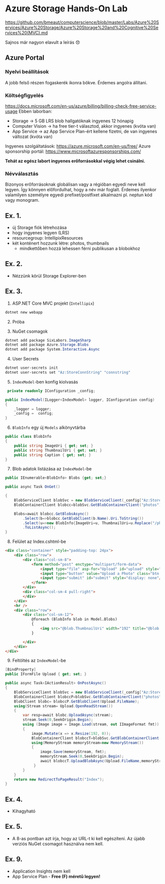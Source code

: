 # Azure Storage Hands-On Lab
https://github.com/bmeaut/computerscience/blob/master/Labs/Azure%20Services/Azure%20Storage/Azure%20Storage%20and%20Cognitive%20Services%20(MVC).md

Sajnos már nagyon elavult a leírás :disappointed:

## Azure Portal 
### Nyelvi beállítások
A jobb felső részen fogaskerék ikonra bökve. Érdemes angolra állítani.

### Költségfigyelés
https://docs.microsoft.com/en-us/azure/billing/billing-check-free-service-usage
Ebben laborban:
 - Storage -> 5 GB LRS blob hallgatóknak ingyenes 12 hónapig
 - Computer Vision -> ha free tier-t választod, akkor ingyenes (kvóta van)
 - App Service -> az App Service Plan-ért kellene fizetni, de van ingyenes változat (kvóta van)
 
 Ingyenes szolgáltatások: https://azure.microsoft.com/en-us/free/
 Azure sponsorship portál: https://www.microsoftazuresponsorships.com/ 
 
**Tehát az egész labort ingyenes erőforrásokkal végig lehet csinálni.**

### Névválasztás
Bizonyos erőforrásoknak globálisan vagy a régióban egyedi neve kell legyen. Így könnyen előfordulhat, hogy a név már foglalt. Érdemes ilyenkor valamilyen személyre egyedi prefixet/postfixet alkalmazni pl. neptun kód vagy monogram.

## Ex. 1.
- új Storage fiók létrehozása
- hogy ingyenes legyen (LRS)
- resourcegroup: IntellipixResources
- két konténert hozzunk létre: photos, thumbnails
  - mindkettőben hozzá lehessen férni publikusan a blobokhoz

## Ex. 2.
- Nézzünk körül Storage Explorer-ben

## Ex. 3.
1. ASP.NET Core MVC projekt (`Intellipix`)

```powershell
dotnet new webapp
```

2. Próba

3. NuGet csomagok

```powershell
dotnet add package SixLabors.ImageSharp
dotnet add package Azure.Storage.Blobs
dotnet add package System.Interactive.Async
```

4. User Secrets

```bash
dotnet user-secrets init
dotnet user-secrets set "Az:StoreConnString" "connstring"
```

5. `IndexModel`-ben konfig kiolvasás

```csharp
 private readonly IConfiguration _config;

public IndexModel(ILogger<IndexModel> logger, IConfiguration config)
{
    _logger = logger;
    _config =  config;
}
```


6. `BlobInfo` egy új `Models` alkönyvtárba

```csharp
public class BlobInfo
{
    public string ImageUri { get; set; }
    public string ThumbnailUri { get; set; }
    public string Caption { get; set; }
}
```


7. Blob adatok listázása az `IndexModel`-be

```csharp
public IEnumerable<BlobInfo> Blobs {get; set;} 

public async Task OnGet()

{
    BlobServiceClient blobSvc = new BlobServiceClient(_config["Az:StoreConnString"]);
    BlobContainerClient blobcc=blobSvc.GetBlobContainerClient("photos");

    Blobs=await blobcc.GetBlobsAsync()
        .Select(b=>blobcc.GetBlobClient(b.Name).Uri.ToString())
        .Select(u=>new BlobInfo{ImageUri=u, ThumbnailUri=u.Replace("/photos/","/thumbnails/")})                
        .ToListAsync();
}
```

8. Felület az Index.cshtml-be

```html
<div class="container" style="padding-top: 24px">
    <div class="row">
        <div class="col-sm-8">
            <form method="post" enctype="multipart/form-data">
                <input type="file" asp-for="Upload" id="upload" style="display: none" onchange="$('#submit').click();"/>
                <input type="button" value="Upload a Photo" class="btn btn-primary btn-lg" onclick="$('#upload').click();" />
                <input type="submit" id="submit" style="display: none"/>
            </form>
        </div>
        <div class="col-sm-4 pull-right">
        </div>
    </div>
    <hr />
    <div class="row">
        <div class="col-sm-12">
            @foreach (BlobInfo blob in Model.Blobs)
            {
                <img src="@blob.ThumbnailUri" width="192" title="@blob.Caption" style="padding-right: 16px; padding-bottom: 16px" />
            }

        </div>
    </div>
</div>
```

9. Feltöltés az `IndexModel`-be

```csharp
[BindProperty]
public IFormFile Upload { get; set; }

public async Task<IActionResult> OnPostAsync()
{   
    BlobServiceClient blobSvc = new BlobServiceClient(_config["Az:StoreConnString"]);
    BlobContainerClient blobccP=blobSvc.GetBlobContainerClient("photos");
    BlobClient blobc= blobccP.GetBlobClient(Upload.FileName);
    using(Stream stream= Upload.OpenReadStream())
    {
        var resp=await blobc.UploadAsync(stream);
        stream.Seek(0,SeekOrigin.Begin);
        using (Image image = Image.Load(stream, out IImageFormat fmt))
        {            
            image.Mutate(x => x.Resize(192, 0));
            BlobContainerClient blobccT=blobSvc.GetBlobContainerClient("thumbnails");
            using(MemoryStream memoryStream=new MemoryStream())
            {
                image.Save(memoryStream, fmt);
                memoryStream.Seek(0,SeekOrigin.Begin);
                await blobccT.UploadBlobAsync(Upload.FileName,memoryStream);
             }
        }
    }
    return new RedirectToPageResult("Index");            
}
```



## Ex. 4.
- Kihagyható

## Ex. 5.
- A 8-as pontban azt írja, hogy az URL-t ki kell egészíteni. Az újabb verziós NuGet csomagot használva nem kell.

## Ex. 9.
- Application Insights nem kell
- App Service Plan - **Free (F) méretű legyen!**



